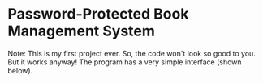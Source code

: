 # Password-Protected Book Management System
Note: This is my first project ever. So, the code won't look so good to you. But it works anyway!
The program has a very simple interface (shown below).

